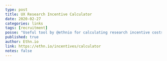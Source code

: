 ```yaml
---
type: post
title: UX Research Incentive Calculator
date: 2020-02-27
categories: links
tags: [recruitment]
posse: "Useful tool by @ethnio for calculating research incentive costs."
published: true
author: Ethn.io
link: https://ethn.io/incentives/calculator
notes: false
---
```

